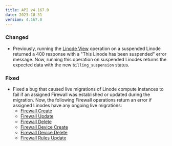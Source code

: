```yaml
---
title: API v4.167.0
date: 2023-10-31
version: 4.167.0
---
```


### Changed

* Previously, running the [Linode View](/docs/api/linode-instances/#linode-view) operation on a suspended Linode returned a 400 response with a "This Linode has been suspended" error message. Now, running this operation on suspended Linodes returns the expected data with the new `billing_suspension` status.

### Fixed

* Fixed a bug that caused live migrations of Linode compute instances to fail if an assigned Firewall was established or updated during the migration. Now, the following Firewall operations return an error if assigned Linodes have any ongoing live migrations:
  * [Firewall Create](/docs/api/networking/#firewall-create)
  * [Firewall Update](/docs/api/networking/#firewall-update)
  * [Firewall Delete](/docs/api/networking/#firewall-delete)
  * [Firewall Device Create](/docs/api/networking/#firewall-device-create)
  * [Firewall Device Delete](/docs/api/networking/#firewall-device-delete)
  * [Firewall Rules Update](/networking/firewalls/{firewallId}/rules)
